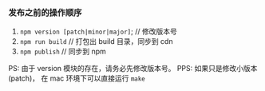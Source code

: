 ### 发布之前的操作顺序

1. `npm version [patch|minor|major]`; // 修改版本号
2. `npm run build` // 打包出 build 目录，同步到 cdn
3. `npm publish` // 同步到 npm

PS: 由于 version 模块的存在，请务必先修改版本号。
PPS: 如果只是修改小版本(patch)， 在 mac 环境下可以直接运行 `make` 
